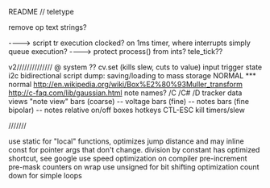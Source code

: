 README  // teletype

remove op text strings?


----> script tr execution clocked? on 1ms timer, where interrupts simply queue execution?
----> protect process() from ints? tele_tick??

v2//////////////
@ system ??
cv.set (kills slew, cuts to value)
input trigger state
i2c bidirectional
script dump: saving/loading to mass storage
NORMAL *** normal http://en.wikipedia.org/wiki/Box%E2%80%93Muller_transform
		http://c-faq.com/lib/gaussian.html
note names?
	/C /C# /D
tracker data views
	"note view"
	bars (coarse) -- voltage
	bars (fine) -- notes
	bars (fine bipolar) -- notes relative
	on/off boxes
hotkeys
	CTL-ESC kill timers/slew

///////

use static for "local" functions, optimizes jump distance and may inline
const for pointer args that don't change.
division by constant has optimized shortcut, see google
use speed optimization on compiler
pre-increment
pre-mask counters on wrap
use unsigned for bit shifting optimization
count down for simple loops
